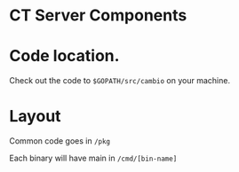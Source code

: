 # CT Server Components

# Code location.

Check out the code to `$GOPATH/src/cambio` on your machine.

# Layout

Common code goes in `/pkg`

Each binary will have main in `/cmd/[bin-name]`
